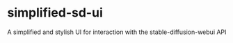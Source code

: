 # simplified-sd-ui
A simplified and stylish UI for interaction with the stable-diffusion-webui API 
